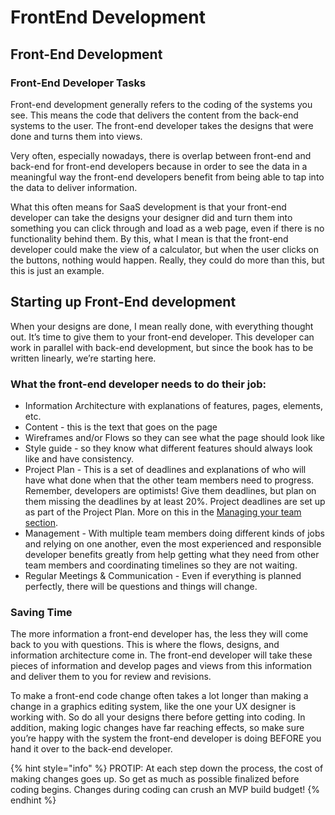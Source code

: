 # FrontEnd Development

## Front-End Development

### Front-End Developer Tasks

Front-end development generally refers to the coding of the systems you see. This means the code that delivers the content from the back-end systems to the user. The front-end developer takes the designs that were done and turns them into views.  


Very often, especially nowadays, there is overlap between front-end and back-end for front-end developers because in order to see the data in a meaningful way the front-end developers benefit from being able to tap into the data to deliver information.  


What this often means for SaaS development is that your front-end developer can take the designs your designer did and turn them into something you can click through and load as a web page, even if there is no functionality behind them. By this, what I mean is that the front-end developer could make the view of a calculator, but when the user clicks on the buttons, nothing would happen. Really, they could do more than this, but this is just an example.  


## Starting up Front-End development

When your designs are done, I mean really done, with everything thought out. It’s time to give them to your front-end developer. This developer can work in parallel with back-end development, but since the book has to be written linearly, we’re starting here.  


### What the front-end developer needs to do their job:

* Information Architecture with explanations of features, pages, elements, etc.
* Content - this is the text that goes on the page
* Wireframes and/or Flows so they can see what the page should look like
* Style guide - so they know what different features should always look like and have consistency.
* Project Plan - This is a set of deadlines and explanations of who will have what done when that the other team members need to progress. Remember, developers are optimists! Give them deadlines, but plan on them missing the deadlines by at least 20%. Project deadlines are set up as part of the Project Plan. More on this in the [Managing your team section](https://docs.google.com/document/d/1qLCH0YaNhxbutZeK9Oo87n9PhssDaHLkWLTPYW0UIMQ/edit#heading=h.xm6ncpqqem9h).
* Management - With multiple team members doing different kinds of jobs and relying on one another, even the most experienced and responsible developer benefits greatly from help getting what they need from other team members and coordinating timelines so they are not waiting.
* Regular Meetings & Communication - Even if everything is planned perfectly, there will be questions and things will change.

### Saving Time

The more information a front-end developer has, the less they will come back to you with questions. This is where the flows, designs, and information architecture come in. The front-end developer will take these pieces of information and develop pages and views from this information and deliver them to you for review and revisions.

To make a front-end code change often takes a lot longer than making a change in a graphics editing system, like the one your UX designer is working with. So do all your designs there before getting into coding. In addition, making logic changes have far reaching effects, so make sure you’re happy with the system the front-end developer is doing BEFORE you hand it over to the back-end developer.

{% hint style="info" %}
PROTIP: At each step down the process, the cost of making changes goes up. So get as much as possible finalized before coding begins. Changes during coding can crush an MVP build budget!
{% endhint %}

